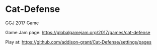 # Cat-Defense
GGJ 2017 Game

Game Jam page: https://globalgamejam.org/2017/games/cat-defense

Play at: https://github.com/addison-grant/Cat-Defense/settings/pages

